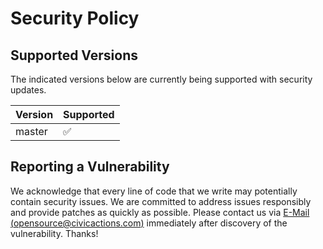 # Security Policy

## Supported Versions

The indicated versions below are currently being supported with security updates.

| Version | Supported          |
| ------- | ------------------ |
| master   | :white_check_mark: |

## Reporting a Vulnerability

We acknowledge that every line of code that we write may potentially contain security issues.
We are committed to address issues responsibly and provide patches as quickly as possible.
Please contact us via [E-Mail (opensource@civicactions.com)](mailto:opensource@civicactions.com?subject=Your%20Project&#x3a;%20Security&body=Open%Practice&#x3a;) immediately after discovery of the vulnerability. Thanks!
